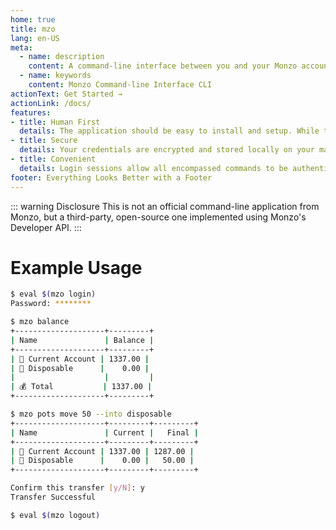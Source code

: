 ```yaml
---
home: true
title: mzo
lang: en-US
meta:
  - name: description
    content: A command-line interface between you and your Monzo account.
  - name: keywords
    content: Monzo Command-line Interface CLI
actionText: Get Started →
actionLink: /docs/
features:
- title: Human First
  details: The application should be easy to install and setup. While the commands and outputs should to be intuitive and even pretty at times.
- title: Secure
  details: Your credentials are encrypted and stored locally on your machine with the password of your choosing. While no data is sent to any parties other then your machine and Monzo.
- title: Convenient
  details: Login sessions allow all encompassed commands to be authenticated, or commands can be individually authenticated with a password on execution outside a login session.
footer: Everything Looks Better with a Footer
---
```


::: warning Disclosure
This is not an official command-line application from Monzo, but a
third-party, open-source one implemented using Monzo's Developer API.
:::

<!-- ::: danger Beta Software
The Monzo Developer API and this application are still under development
so both could break at any time.
::: -->

# Example Usage
```bash
$ eval $(mzo login)
Password: ********

$ mzo balance
+--------------------+---------+
| Name               | Balance |
+--------------------+---------+
| 💸 Current Account | 1337.00 |
| 🎾 Disposable      |    0.00 |
|                    |         |
| 💰 Total           | 1337.00 |
+--------------------+---------+

$ mzo pots move 50 --into disposable
+--------------------+---------+---------+
| Name               | Current |   Final |
+--------------------+---------+---------+
| 💸 Current Account | 1337.00 | 1287.00 |
| 🎾 Disposable      |    0.00 |   50.00 |
+--------------------+---------+---------+

Confirm this transfer [y/N]: y
Transfer Successful

$ eval $(mzo logout)
```
